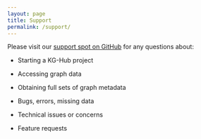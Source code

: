```yaml
---
layout: page
title: Support
permalink: /support/
---
```


Please visit our [support spot on GitHub](https://github.com/Knowledge-Graph-Hub/knowledge-graph-hub-support) for any questions about:

- Starting a KG-Hub project

- Accessing graph data

- Obtaining full sets of graph metadata

- Bugs, errors, missing data

- Technical issues or concerns

- Feature requests
